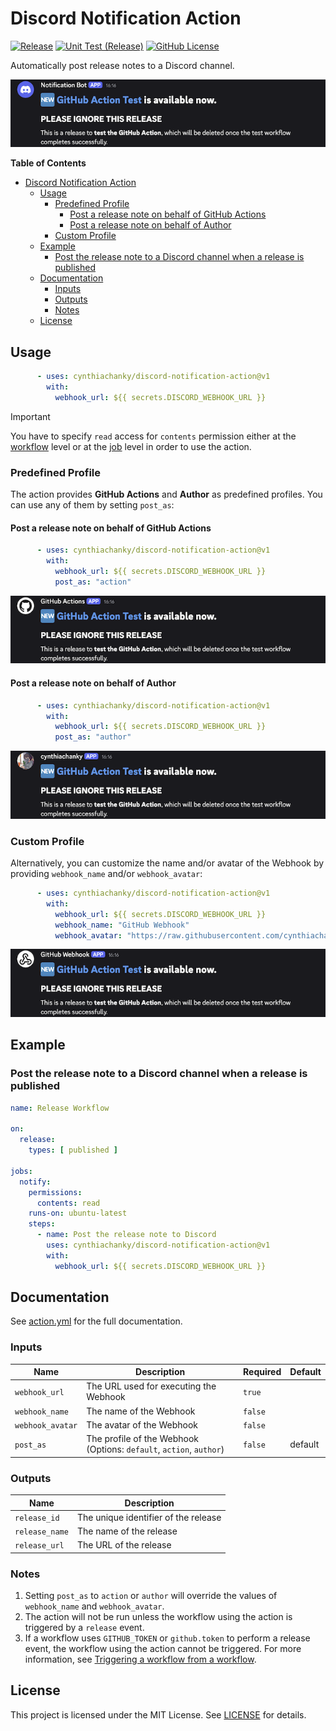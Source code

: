 # Discord Notification Action

[![Release](https://img.shields.io/github/v/release/cynthiachanky/discord-notification-action?style=for-the-badge)](https://github.com/cynthiachanky/discord-notification-action/releases)
[![Unit Test (Release)](https://img.shields.io/github/actions/workflow/status/cynthiachanky/discord-notification-action/unit-test-release.yml?style=for-the-badge&label=Unit%20Test%20(Release))](https://github.com/cynthiachanky/discord-notification-action/actions?workflow=Unit%20Test%20(Release))
[![GitHub License](https://img.shields.io/github/license/cynthiachanky/discord-notification-action?style=for-the-badge)](LICENSE)

Automatically post release notes to a Discord channel.

![Default Profile](assets/profile/default.png)

**Table of Contents**
<!-- TOC -->
* [Discord Notification Action](#discord-notification-action)
  * [Usage](#usage)
    * [Predefined Profile](#predefined-profile)
      * [Post a release note on behalf of GitHub Actions](#post-a-release-note-on-behalf-of-github-actions)
      * [Post a release note on behalf of Author](#post-a-release-note-on-behalf-of-author)
    * [Custom Profile](#custom-profile)
  * [Example](#example)
    * [Post the release note to a Discord channel when a release is published](#post-the-release-note-to-a-discord-channel-when-a-release-is-published)
  * [Documentation](#documentation)
    * [Inputs](#inputs)
    * [Outputs](#outputs)
    * [Notes](#notes)
  * [License](#license)
<!-- TOC -->

## Usage

```yaml
      - uses: cynthiachanky/discord-notification-action@v1
        with:
          webhook_url: ${{ secrets.DISCORD_WEBHOOK_URL }}
```

> [!IMPORTANT]
> You have to specify `read` access for `contents` permission either at
> the [workflow](https://docs.github.com/en/actions/reference/workflow-syntax-for-github-actions#permissions) level or
> at
> the [job](https://docs.github.com/en/actions/reference/workflow-syntax-for-github-actions#jobsjob_idpermissions) level
> in order to use the action.

### Predefined Profile

The action provides **GitHub Actions** and **Author** as predefined profiles. You can use any of them by setting
`post_as`:

#### Post a release note on behalf of GitHub Actions

```yaml
      - uses: cynthiachanky/discord-notification-action@v1
        with:
          webhook_url: ${{ secrets.DISCORD_WEBHOOK_URL }}
          post_as: "action"
```

![Action Profile](assets/profile/action.png)

#### Post a release note on behalf of Author

```yaml
      - uses: cynthiachanky/discord-notification-action@v1
        with:
          webhook_url: ${{ secrets.DISCORD_WEBHOOK_URL }}
          post_as: "author"
```

![Author Profile](assets/profile/author.png)

### Custom Profile

Alternatively, you can customize the name and/or avatar of the Webhook by providing `webhook_name` and/or
`webhook_avatar`:

```yaml
      - uses: cynthiachanky/discord-notification-action@v1
        with:
          webhook_url: ${{ secrets.DISCORD_WEBHOOK_URL }}
          webhook_name: "GitHub Webhook"
          webhook_avatar: "https://raw.githubusercontent.com/cynthiachanky/discord-notification-action/main/assets/webhook.png"
```

![Custom Profile](assets/profile/custom.png)

## Example

### Post the release note to a Discord channel when a release is published

```yaml
name: Release Workflow

on:
  release:
    types: [ published ]

jobs:
  notify:
    permissions:
      contents: read
    runs-on: ubuntu-latest
    steps:
      - name: Post the release note to Discord
        uses: cynthiachanky/discord-notification-action@v1
        with:
          webhook_url: ${{ secrets.DISCORD_WEBHOOK_URL }}
```

## Documentation

See [action.yml](action.yml) for the full documentation.

### Inputs

| Name             | Description                                                         | Required | Default |
|------------------|---------------------------------------------------------------------|----------|---------|
| `webhook_url`    | The URL used for executing the Webhook                              | `true`   |         |
| `webhook_name`   | The name of the Webhook                                             | `false`  |         |
| `webhook_avatar` | The avatar of the Webhook                                           | `false`  |         |
| `post_as`        | The profile of the Webhook (Options: `default`, `action`, `author`) | `false`  | default |

### Outputs

| Name           | Description                          |
|----------------|--------------------------------------|
| `release_id`   | The unique identifier of the release |
| `release_name` | The name of the release              |
| `release_url`  | The URL of the release               |

### Notes

1. Setting `post_as` to `action` or `author` will override the values of `webhook_name` and `webhook_avatar`.
2. The action will not be run unless the workflow using the action is triggered by a `release` event.
3. If a workflow uses `GITHUB_TOKEN` or `github.token` to perform a release event, the workflow using the action cannot
   be triggered. For more information,
   see [Triggering a workflow from a workflow](https://docs.github.com/en/actions/how-tos/writing-workflows/choosing-when-your-workflow-runs/triggering-a-workflow#triggering-a-workflow-from-a-workflow).

## License

This project is licensed under the MIT License. See [LICENSE](LICENSE) for details.
